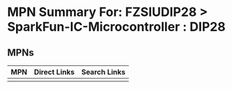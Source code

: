 



# MPN Summary For: FZSIUDIP28 > SparkFun-IC-Microcontroller : DIP28

## MPNs
  

|MPN|Direct Links|Search Links|
| :--- | :--- | :--- |
||||
